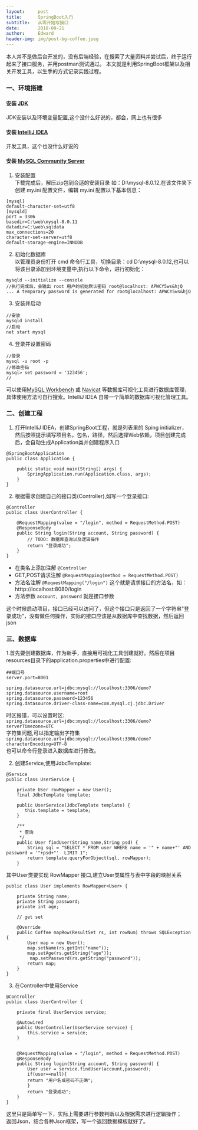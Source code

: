 ```yaml
---
layout:     post
title:      SpringBoot入门
subtitle:   从零开始写接口
date:       2018-09-21
author:     Edward
header-img: img/post-bg-coffee.jpeg
---
```

本人并不是做后台开发的，没有后端经验，在搜索了大量资料并尝试后，终于运行起来了接口服务，并用postman测试通过。
本文就是利用SpringBoot框架以及相关开发工具，以生手的方式记录实践过程。

### 一、环境搭建

#### 安装 [JDK](https://www.oracle.com/technetwork/java/javase/downloads/index.html)
JDK安装以及环境变量配置,这个没什么好说的，都会，网上也有很多
#### 安装 [IntelliJ IDEA](https://www.jetbrains.com/idea/)
开发工具，这个也没什么好说的
#### 安装 [MySQL Community Server](https://dev.mysql.com/downloads/mysql/)

1. 安装配置         
   下载完成后，解压zip包到合适的安装目录 如：D:\mysql-8.0.12,在该文件夹下创建 my.ini 配置文件，编辑 my.ini 配置以下基本信息：    
```
[mysql]
default-character-set=utf8
[mysqld]
port = 3306
basedir=C:\web\mysql-8.0.11
datadir=C:\web\sqldata
max_connections=20
character-set-server=utf8
default-storage-engine=INNODB
```
2. 初始化数据库     
   以管理员身份打开 cmd 命令行工具，切换目录：cd D:\mysql-8.0.12,也可以将该目录添加到环境变量中,执行以下命令，进行初始化：
```
mysqld --initialize --console
//执行完成后，会输出 root 用户的初始默认密码 root@localhost: APWCY5ws&hjQ
... A temporary password is generated for root@localhost: APWCY5ws&hjQ
```
3. 安装并启动
```
//安装
mysqld install
//启动
net start mysql
```
4. 登录并设置密码
```
//登录
mysql -u root -p
//修改密码
mysql> set password = '123456';
//
```
可以使用[MySQL Workbench](https://dev.mysql.com/downloads/workbench/) 或 [Navicat](https://www.navicat.com.cn/)
等数据库可视化工具进行数据库管理，具体使用方法可自行搜索。IntelliJ IDEA 自带一个简单的数据库可视化管理工具。

### 二、创建工程
1. 打开IntelliJ IDEA，创建SpringBoot工程，就是列表里的 Sping initializer，然后按照提示填写项目名，包名，路径，然后选择Web依赖，项目创建完成后，会自动生成Application类并创建程序入口
```
@SpringBootApplication
public class Application {

    public static void main(String[] args) {
        SpringApplication.run(Application.class, args);
    }
}
```
2. 根据需求创建自己的接口类(Controller),如写一个登录接口:
```
@Controller
public class UserController {

    @RequestMapping(value = "/login", method = RequestMethod.POST)
    @ResponseBody
    public String login(String account, String password) {
        // TODO: 数据库查询以及逻辑操作
        return "登录成功";
    }
}
```

- 在类名上添加注解 `@Controller`
- GET,POST请求注解  `@RequestMapping(method = RequestMethod.POST)`
- 方法名注解 `@RequestMapping("/login")` 这个就是请求接口的方法名，如：htttp://localhost:8080/login
- 方法参数 `account, password` 就是接口参数  

这个时候启动项目，接口已经可以访问了，但这个接口只是返回了一个字符串"登录成功"，没有做任何操作，实际的接口应该是从数据库中查找数据，然后返回json  

### 三、数据库
1.首先要创建数据库，作为新手，直接用可视化工具创建就好。然后在项目resources目录下的application.properties中进行配置:
```
##端口号
server.port=8001

spring.datasource.url=jdbc:mysql://localhost:3306/demo?
spring.datasource.username=root
spring.datasource.password=123456
spring.datasource.driver-class-name=com.mysql.cj.jdbc.Driver
```
时区报错，可以设置时区: `spring.datasource.url=jdbc:mysql://localhost:3306/demo?serverTimezone=UTC`  
字符集问题,可以指定输出字符集`spring.datasource.url=jdbc:mysql://localhost:3306/demo?characterEncoding=UTF-8`  
也可以命令行登录进入数据库进行修改。 

2. 创建Service,使用JdbcTemplate:
```
@Service
public class UserService {

    private User rowMapper = new User();
    final JdbcTemplate template;

    public UserService(JdbcTemplate template) {
       this.template = template;
    }

    /**
     * 查询
     */
    public User findUser(String name,String psd) {
        String sql = "SELECT * FROM user WHERE name = '" + name+"' AND password = '"+psd+"'  LIMIT 1";
        return template.queryForObject(sql, rowMapper);
    }
```

其中User类要实现 RowMapper 接口,建立User类属性与表中字段的映射关系
```
public class User implements RowMapper<User> {

    private String name;
    private String password;
    private int age;

    // get set
  
    @Override
    public Coffee mapRow(ResultSet rs, int rowNum) throws SQLException {
        User map = new User();
        map.setName(rs.getInt("name"));
        map.setAge(rs.getString("age"));
         map.setPassword(rs.getString("password"));
        return map;
    }
}
```
3. 在Controller中使用Service
```
@Controller
public class UserController {

    private final UserService service;
    
    @Autowired
    public UserController(UserService service) {
        this.service = service;
    }
    
    
    @RequestMapping(value = "/login", method = RequestMethod.POST)
    @ResponseBody
    public String login(String account, String password) {
        User user = service.findUser(account,password);
        if(user==null){
        return "用户名或密码不正确";
        }
        return "登录成功";
    }
}
```
这里只是简单写一下，实际上需要进行参数判断以及根据需求进行逻辑操作；  
返回Json，结合各种Json框架，写一个返回数据模板就好了。
